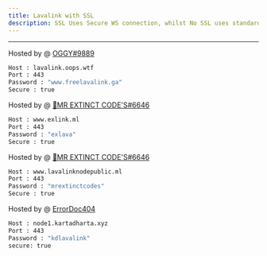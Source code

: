 ```yaml
---
title: Lavalink with SSL
description: SSL Uses Secure WS connection, whilst No SSL uses standard WS. if you want to use the SSL lavalink you need to make sure your bot uses that protocol.
---
```


---
Hosted by @ [OGGY#9889](https://u.oggy.ga/fllssl)
```bash
Host : lavalink.oops.wtf
Port : 443
Password : "www.freelavalink.ga"
Secure : true
```
Hosted by @ [👑MR EXTINCT CODE'S#6646](https://www.mrextinctcodes.ml)
```bash
Host : www.exlink.ml
Port : 443
Password : "exlava"
Secure : true
```
Hosted by @ [👑MR EXTINCT CODE'S#6646](https://www.mrextinctcodes.ml)
```bash
Host : www.lavalinknodepublic.ml
Port : 443
Password : "mrextinctcodes"
Secure : true
```

Hosted by @ [ErrorDoc404](https://github.com/ErrorDoc404)
```bash
Host : node1.kartadharta.xyz
Port : 443
Password : "kdlavalink"
secure: true
```
